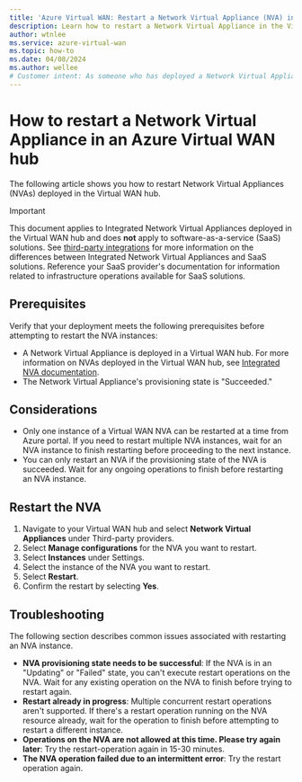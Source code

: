 ```yaml
---
title: 'Azure Virtual WAN: Restart a Network Virtual Appliance (NVA) in the hub'
description: Learn how to restart a Network Virtual Appliance in the Virtual WAN hub.
author: wtnlee
ms.service: azure-virtual-wan
ms.topic: how-to
ms.date: 04/08/2024
ms.author: wellee
# Customer intent: As someone who has deployed a Network Virtual Appliance (NVA) in Virtual WAN, I want to restart the NVAs running in Virtual WAN.
---
```


# How to restart a Network Virtual Appliance in an Azure Virtual WAN hub

The following article shows you how to restart Network Virtual Appliances (NVAs) deployed in the Virtual WAN hub. 

> [!Important]
> This document applies to Integrated Network Virtual Appliances deployed in the Virtual WAN hub and does **not** apply to software-as-a-service (SaaS) solutions. See [third-party integrations](third-party-integrations.md) for more information on the differences between Integrated Network Virtual Appliances and SaaS solutions. Reference your SaaS provider's documentation for information related to infrastructure operations available for SaaS solutions.



## Prerequisites

Verify that your deployment meets the following prerequisites before attempting to restart the NVA instances:
* A Network Virtual Appliance is deployed in a Virtual WAN hub. For more information on NVAs deployed in the Virtual WAN hub, see [Integrated NVA documentation](../../articles/virtual-wan/about-nva-hub.md).
* The Network Virtual Appliance's provisioning state is "Succeeded."

## Considerations
* Only one instance of a Virtual WAN NVA can be restarted at a time from Azure portal. If you need to restart multiple NVA instances, wait for an NVA instance to finish restarting before proceeding to the next instance. 
* You can only restart an NVA if the provisioning state of the NVA is succeeded. Wait for any ongoing operations to finish before restarting an NVA instance.  

## Restart the NVA

1. Navigate to your Virtual WAN hub and select **Network Virtual Appliances** under Third-party providers.
2. Select **Manage configurations** for the NVA you want to restart.
3. Select **Instances** under Settings.
4. Select the instance of the NVA you want to restart.
5. Select **Restart**.
6. Confirm the restart by selecting **Yes**.
## Troubleshooting

The following section describes common issues associated with restarting an NVA instance.

* **NVA provisioning state needs to be successful**: If the NVA is in an "Updating" or "Failed" state, you can't execute restart operations on the NVA. Wait for any existing operation on the NVA to finish before trying to restart again.
* **Restart already in progress**: Multiple concurrent restart operations aren't supported. If there's a restart operation running on the NVA resource already, wait for the operation to finish before attempting to restart a different instance.
* **Operations on the NVA are not allowed at this time. Please try again later**: Try the restart-operation again in 15-30 minutes.
* **The NVA operation failed due to an intermittent error**: Try the restart operation again.